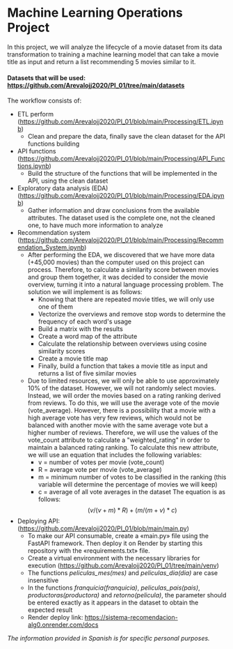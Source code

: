 # Machine Learning Operations Project

In this project, we will analyze the lifecycle of a movie dataset from its data transformation to training a machine learning model that can take a movie title as input and return a list recommending 5 movies similar to it.

#### Datasets that will be used: https://github.com/Arevalojj2020/PI_01/tree/main/datasets

The workflow consists of: 
- ETL perform (https://github.com/Arevalojj2020/PI_01/blob/main/Processing/ETL.ipynb)
    + Clean and prepare the data, finally save the clean dataset for the API functions building
- API functions (https://github.com/Arevalojj2020/PI_01/blob/main/Processing/API_Functions.ipynb)
    + Build the structure of the functions that will be implemented in the API, using the clean dataset
- Exploratory data analysis (EDA) (https://github.com/Arevalojj2020/PI_01/blob/main/Processing/EDA.ipynb)
    + Gather information and draw conclusions from the available attributes. The dataset used is the complete one, not the cleaned one,         to have much more information to analyze
- Recommendation system (https://github.com/Arevalojj2020/PI_01/blob/main/Processing/Recommendation_System.ipynb)
    + After performing the EDA, we discovered that we have more data (+45,000 movies) than the computer used on this project can process.       Therefore, to calculate a similarity score between movies and group them together, it was decided to consider the movie overview,         turning it into a natural language processing problem. 
      The solution we will implement is as follows:
        + Knowing that there are repeated movie titles, we will only use one of them
        + Vectorize the overviews and remove stop words to determine the frequency of each word's usage
        + Build a matrix with the results
        + Create a word map of the attribute
        + Calculate the relationship between overviews using cosine similarity scores
        + Create a movie title map                                                  
        + Finally, build a function that takes a movie title as input and returns a list of five similar movies
    + Due to limited resources, we will only be able to use approximately 10% of the dataset. However, we will not randomly select             movies. Instead, we will order the movies based on a rating ranking derived from reviews. To do this, we will use the average             vote of the movie (vote_average). However, there is a possibility that a movie with a high average vote has very few reviews,             which would not be balanced with another movie with the same average vote but a higher number of reviews. Therefore, we will use         the values of the vote_count attribute to calculate a "weighted_rating" in order to maintain a balanced rating ranking. 
      To calculate this new attribute, we will use an equation that includes the following variables:
         + v = number of votes per movie (vote_count)
         + R = average vote per movie (vote_average)
         + m = minimum number of votes to be classified in the ranking (this variable will determine the percentage of movies we will                keep)
         + c = average of all vote averages in the dataset
      The equation is as follows:
      $$(v/(v+m) * R) + (m/(m+v) * c)$$
- Deploying API: (https://github.com/Arevalojj2020/PI_01/blob/main/main.py)
    + To make our API consumable, create a «main.py» file using the FastAPI framework. Then deploy it on Render by starting this               repository with the «requirements.txt» file.
    + Create a virtual environment with the necessary libraries for execution (https://github.com/Arevalojj2020/PI_01/tree/main/venv)
    + The functions *peliculas_mes(mes)* and *peliculas_dia(dia)* are case insensitive
    + In the functions *franquicia(franquicia)*, *peliculas_pais(pais)*, *productoras(productora)* and *retorno(pelicula)*, the                 parameter should be entered exactly as it appears in the dataset to obtain the expected result
    + Render deploy link: https://sistema-recomendacion-alg0.onrender.com/docs

*The information provided in Spanish is for specific personal purposes.*
